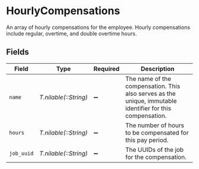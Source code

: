 # HourlyCompensations

An array of hourly compensations for the employee. Hourly compensations include regular, overtime, and double overtime hours.


## Fields

| Field                                                                                                     | Type                                                                                                      | Required                                                                                                  | Description                                                                                               |
| --------------------------------------------------------------------------------------------------------- | --------------------------------------------------------------------------------------------------------- | --------------------------------------------------------------------------------------------------------- | --------------------------------------------------------------------------------------------------------- |
| `name`                                                                                                    | *T.nilable(::String)*                                                                                     | :heavy_minus_sign:                                                                                        | The name of the compensation. This also serves as the unique, immutable identifier for this compensation. |
| `hours`                                                                                                   | *T.nilable(::String)*                                                                                     | :heavy_minus_sign:                                                                                        | The number of hours to be compensated for this pay period.                                                |
| `job_uuid`                                                                                                | *T.nilable(::String)*                                                                                     | :heavy_minus_sign:                                                                                        | The UUIDs of the job for the compensation.                                                                |